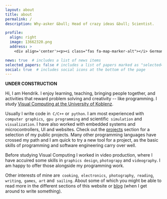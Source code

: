 ```yaml
---
layout: about
title: about
permalink: /
description: Why-asker &bull; Head of crazy ideas &bull; Scientist.

profile:
  align: right
  image: 13662320.png
  address: >
    <div align='center'><p><i class="fas fa-map-marker-alt"></i> Germany</p></div>

news: true  # includes a list of news items
selected_papers: false # includes a list of papers marked as "selected={true}"
social: true  # includes social icons at the bottom of the page
---
```


**UNDER CONSTRUCTION**

Hi, I am Hendrik. I enjoy learning, teaching, bringing people together, and activities that reward problem solving and creativity -- like programming. I study [Visual Computing at the University of Koblenz](https://www.uni-koblenz-landau.de/en/campus-koblenz/fb4/icv?set_language=en).

Usually I write code in` C/C++` or` python`. I am most experienced with` computer graphics`,` gpu programming` and scientific` simulation` and` visualization`. I have also worked with embedded systems and microcontrollers, UI and websites. Check out the [projects](projects) section for a selection of my public projects. Many other programming languages have crossed my path and I am quick to try a new tool for a project, as the basic skills of programming and software engineering carry over well.

Before studying Visual Computing I worked in video production, where I have accuired some skills in `graphics design`, `photograpy` and `videography`. I am happy to offer those alongside my programming work.

Other interests of mine are` cooking`,` electronics`,` photography`,` reading`,` writing`,` games`,` art` and` sailing`. About some of which you might be able to read more in the different sections of this website or [blog](blog) (when I get around to write something).  
